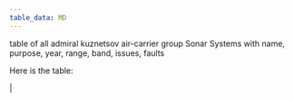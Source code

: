 ```yaml
---
table_data: MD
---
```

table of all admiral kuznetsov air-carrier  group Sonar Systems  with name, purpose, year, range, band, issues, faults

Here is the table:

|
